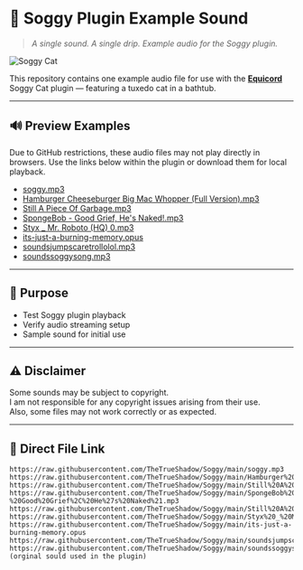 # 🎵 Soggy Plugin Example Sound  
> *A single sound. A single drip. Example audio for the Soggy plugin.*

![Soggy Cat](https://soggy.cat/assets/images/soggycat.webp)

This repository contains one example audio file for use with the **[Equicord](https://github.com/Equicord/Equicord)** Soggy Cat plugin — featuring a tuxedo cat in a bathtub.

---

## 🔊 Preview Examples

Due to GitHub restrictions, these audio files may not play directly in browsers. Use the links below within the plugin or download them for local playback.

- [soggy.mp3](https://raw.githubusercontent.com/TheTrueShadow/Soggy/main/soggy.mp3)  
- [Hamburger Cheeseburger Big Mac Whopper (Full Version).mp3](https://raw.githubusercontent.com/TheTrueShadow/Soggy/main/Hamburger%20Cheeseburger%20Big%20Mac%20Whopper%20%28Full%20Version%29.mp3)  
- [Still A Piece Of Garbage.mp3](https://raw.githubusercontent.com/TheTrueShadow/Soggy/main/Still%20A%20Piece%20Of%20Garbage.mp3)  
- [SpongeBob - Good Grief, He's Naked!.mp3](https://raw.githubusercontent.com/TheTrueShadow/Soggy/main/SpongeBob%20-%20Good%20Grief%2C%20He%27s%20Naked%21.mp3)  
- [Styx _ Mr. Roboto (HQ) 0.mp3](https://raw.githubusercontent.com/TheTrueShadow/Soggy/main/Styx%20_%20Mr.%20Roboto%20%28HQ%29%200.mp3)  
- [its-just-a-burning-memory.opus](https://raw.githubusercontent.com/TheTrueShadow/Soggy/main/its-just-a-burning-memory.opus)  
- [soundsjumpscaretrollolol.mp3](https://raw.githubusercontent.com/TheTrueShadow/Soggy/main/soundsjumpscaretrollolol.mp3)  
- [soundssoggysong.mp3](https://raw.githubusercontent.com/TheTrueShadow/Soggy/main/soundssoggysong.mp3)  


---

## 🧼 Purpose

- Test Soggy plugin playback  
- Verify audio streaming setup  
- Sample sound for initial use
---

## ⚠️ Disclaimer

Some sounds may be subject to copyright.  
I am not responsible for any copyright issues arising from their use.  
Also, some files may not work correctly or as expected.

---

## 📁 Direct File Link

```plaintext
https://raw.githubusercontent.com/TheTrueShadow/Soggy/main/soggy.mp3
https://raw.githubusercontent.com/TheTrueShadow/Soggy/main/Hamburger%20Cheeseburger%20Big%20Mac%20Whopper%20%28Full%20Version%29.mp3
https://raw.githubusercontent.com/TheTrueShadow/Soggy/main/Still%20A%20Piece%20Of%20Garbage.mp3
https://raw.githubusercontent.com/TheTrueShadow/Soggy/main/SpongeBob%20-%20Good%20Grief%2C%20He%27s%20Naked%21.mp3
https://raw.githubusercontent.com/TheTrueShadow/Soggy/main/Still%20A%20Piece%20Of%20Garbage.mp3
https://raw.githubusercontent.com/TheTrueShadow/Soggy/main/Styx%20_%20Mr.%20Roboto%20%28HQ%29%200.mp3
https://raw.githubusercontent.com/TheTrueShadow/Soggy/main/its-just-a-burning-memory.opus
https://raw.githubusercontent.com/TheTrueShadow/Soggy/main/soundsjumpscaretrollolol.mp3
https://raw.githubusercontent.com/TheTrueShadow/Soggy/main/soundssoggysong.mp3 (orginal sould used in the plugin)

